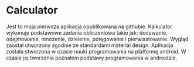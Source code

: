 # Calculator

Jest to moja pierwsza aplikacja opublikowana na githubie. 
Kalkulator wykonuje podstawowe zadania obliczeniowa takie jak: 
dodawanie, odejmowanie, mnożenie, dzielenie, potęgowanie i pierwiastowanie.
Wygląd zaostał utworzony zgodnie ze standardami material design.
Aplikacja została stworzona w czasie nauki programowania na platformę android.
W czasie jej tworzenia poznałem podstawy programowania w androidzie.

